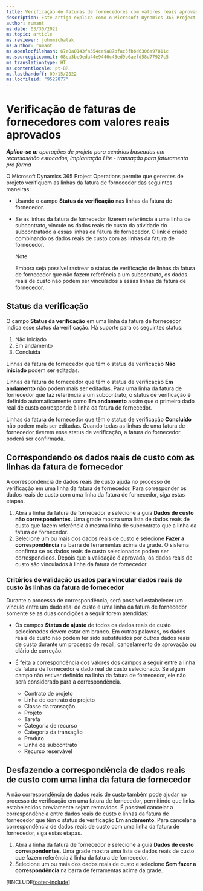 ```yaml
---
title: Verificação de faturas de fornecedores com valores reais aprovados
description: Este artigo explica como o Microsoft Dynamics 365 Project Operations permite que gerentes de projeto verifiquem as faturas de fornecedores com os valores reais que foram aprovados conforme os contratados realizavam o trabalho e registravam as horas, e as despesas e materiais que foram usados pelos membros da equipe de projeto.
author: rumant
ms.date: 03/30/2022
ms.topic: article
ms.reviewer: johnmichalak
ms.author: rumant
ms.openlocfilehash: 67e0a0143fa354ca9a87bfac5fbbd6306a97811c
ms.sourcegitcommit: 08eb3be9eda44e9446c43ed9b6aefd58d77927c5
ms.translationtype: HT
ms.contentlocale: pt-BR
ms.lasthandoff: 09/15/2022
ms.locfileid: "9522877"
---
```

# <a name="verification-of-vendor-invoices-with-approved-actuals"></a>Verificação de faturas de fornecedores com valores reais aprovados

_**Aplica-se a:** operações de projeto para cenários baseados em recursos/não estocados, implantação Lite - transação para faturamento pro forma_

O Microsoft Dynamics 365 Project Operations permite que gerentes de projeto verifiquem as linhas da fatura de fornecedor das seguintes maneiras:

- Usando o campo **Status da verificação** nas linhas da fatura de fornecedor.
- Se as linhas da fatura de fornecedor fizerem referência a uma linha de subcontrato, vincule os dados reais de custo da atividade do subcontratado a essas linhas da fatura de fornecedor. O link é criado combinando os dados reais de custo com as linhas da fatura de fornecedor.

    > [!NOTE]
    > Embora seja possível rastrear o status de verificação de linhas da fatura de fornecedor que não fazem referência a um subcontrato, os dados reais de custo não podem ser vinculados a essas linhas da fatura de fornecedor.

## <a name="verification-status"></a>Status da verificação

O campo **Status da verificação** em uma linha da fatura de fornecedor indica esse status da verificação. Há suporte para os seguintes status:

1. Não Iniciado
2. Em andamento
3. Concluída

Linhas da fatura de fornecedor que têm o status de verificação **Não iniciado** podem ser editadas.

Linhas da fatura de fornecedor que têm o status de verificação **Em andamento** não podem mais ser editadas. Para uma linha da fatura de fornecedor que faz referência a um subcontrato, o status de verificação é definido automaticamente como **Em andamento** assim que o primeiro dado real de custo corresponde à linha da fatura de fornecedor.

Linhas da fatura de fornecedor que têm o status de verificação **Concluído** não podem mais ser editadas. Quando todas as linhas de uma fatura de fornecedor tiverem esse status de verificação, a fatura do fornecedor poderá ser confirmada.

## <a name="match-cost-actuals-to-vendor-invoice-lines"></a>Correspondendo os dados reais de custo com as linhas da fatura de fornecedor

A correspondência de dados reais de custo ajuda no processo de verificação em uma linha da fatura de fornecedor. Para corresponder os dados reais de custo com uma linha da fatura de fornecedor, siga estas etapas.

1. Abra a linha da fatura de fornecedor e selecione a guia **Dados de custo não correspondentes**. Uma grade mostra uma lista de dados reais de custo que fazem referência à mesma linha de subcontrato que a linha da fatura de fornecedor.
2. Selecione um ou mais dos dados reais de custo e selecione **Fazer a correspondência** na barra de ferramentas acima da grade. O sistema confirma se os dados reais de custo selecionados podem ser correspondidos. Depois que a validação é aprovada, os dados reais de custo são vinculados à linha da fatura de fornecedor.

### <a name="validation-criteria-that-are-used-to-link-cost-actuals-to-vendor-invoice-lines"></a>Critérios de validação usados para vincular dados reais de custo às linhas da fatura de fornecedor

Durante o processo de correspondência, será possível estabelecer um vínculo entre um dado real de custo e uma linha da fatura de fornecedor somente se as duas condições a seguir forem atendidas:

- Os campos **Status de ajuste** de todos os dados reais de custo selecionados devem estar em branco. Em outras palavras, os dados reais de custo não podem ter sido substituídos por outros dados reais de custo durante um processo de recall, cancelamento de aprovação ou diário de correção.
- É feita a correspondência dos valores dos campos a seguir entre a linha da fatura de fornecedor e dado real de custo selecionado. Se algum campo não estiver definido na linha da fatura de fornecedor, ele não será considerado para a correspondência.

    - Contrato de projeto
    - Linha de contrato do projeto
    - Classe da transação
    - Projeto
    - Tarefa
    - Categoria de recurso
    - Categoria da transação
    - Produto
    - Linha de subcontrato
    - Recurso reservável

## <a name="unmatch-cost-actuals-from-a-vendor-invoice-line"></a>Desfazendo a correspondência de dados reais de custo com uma linha da fatura de fornecedor

A não correspondência de dados reais de custo também pode ajudar no processo de verificação em uma fatura de fornecedor, permitindo que links estabelecidos previamente sejam removidos. É possível cancelar a correspondência entre dados reais de custo e linhas da fatura de fornecedor que têm o status de verificação **Em andamento**. Para cancelar a correspondência de dados reais de custo com uma linha da fatura de fornecedor, siga estas etapas.

1. Abra a linha da fatura de fornecedor e selecione a guia **Dados de custo correspondentes**. Uma grade mostra uma lista de dados reais de custo que fazem referência à linha da fatura de fornecedor.
2. Selecione um ou mais dos dados reais de custo e selecione **Sem fazer a correspondência** na barra de ferramentas acima da grade.

[!INCLUDE[footer-include](../../includes/footer-banner.md)]
